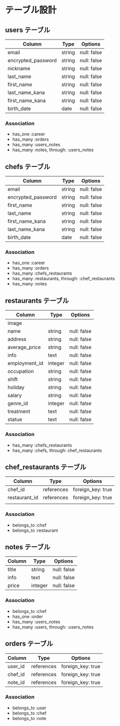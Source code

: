 # テーブル設計



## users テーブル
| Column             | Type   | Options     |
| ------------------ | ------ | ----------- |
| email              | string | null: false |
| encrypted_password | string | null: false |
| nickname           | string | null: false |
| last_name          | string | null: false |
| first_name         | string | null: false |
| last_name_kana     | string | null: false |
| first_name_kana    | string | null: false |
| birth_date         | date   | null: false |

### Association

- has_one  :career
- has_many :orders
- has_many :users_notes
- has_many :notes, through: :users_notes




## chefs テーブル

| Column             | Type   | Options     |
| ------------------ | ------ | ----------- |
| email              | string | null: false |
| encrypted_password | string | null: false |
| first_name         | string | null: false |
| last_name          | string | null: false |
| first_name_kana    | string | null: false |
| last_name_kana     | string | null: false |
| birth_date         | date   | null: false |

### Association

- has_one  :career
- has_many :orders
- has_many :chefs_restaurants
- has_many :restaurants, through: :chef_restaurants
- has_many :notes




## restaurants テーブル
| Column        | Type    | Options     |
| ------------- | ------- | ----------- |
| image         |         |             |
| name          | string  | null: false |
| address       | string  | null: false |
| average_price | string  | null: false |
| info          | text    | null: false |
| employment_id | integer | null: false |
| occupation    | string  | null: false |
| shift         | string  | null: false |
| holiday       | string  | null: false |
| salary        | string  | null: false |
| genre_id      | integer | null: false |
| treatment     | text    | null: false |
| statue        | text    | null: false |

### Association

- has_many :chefs_restaurants
- has_many :chefs, through: chef_restaurants





## chef_restaurants テーブル
| Column        | Type       | Options           |
| ------------- | ---------- | ----------------- |
| chef_id       | references | foreign_key: true |
| restaurant_id | references | foreign_key: true |
|               |            |                   |

### Association

- belongs_to :chef
- belongs_to :restaurant




## notes テーブル
| Column | Type    | Options     |
| ------ | ------- | ----------- |
| title  | string  | null: false |
| info   | text    | null: false |
| price  | integer | null: false |

### Association
- belongs_to :chef
- has_one    :order
- has_many   :users_notes
- has_many   :users, through: :users_notes






## orders テーブル
| Column  | Type       | Options           |
| ------- | ---------- | ----------------- |
| user_id | references | foreign_key: true |
| chef_id | references | foreign_key: true |
| note_id | references | foreign_key: true |

### Association

- belongs_to :user
- belongs_to :chef
- belongs_to :note
